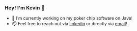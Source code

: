 ### Hey! I'm Kevin 👋
- 🔭 I’m currently working on my poker chip software on Java!
- 📫 Feel free to reach out via [linkedin](https://www.linkedin.com/in/kevin-hu1/) or directly via [email](mailto:kevinhu738@gmail.com)!
<!--
**Kevmister331/Kevmister331** is a ✨ _special_ ✨ repository because its `README.md` (this file) appears on your GitHub profile.

Here are some ideas to get you started:

- 🔭 I’m currently working on ...
- 🌱 I’m currently learning ...
- 👯 I’m looking to collaborate on ...
- 🤔 I’m looking for help with ...
- 💬 Ask me about ...
- 📫 How to reach me: ...
- 😄 Pronouns: ...
- ⚡ Fun fact: ...
-->
